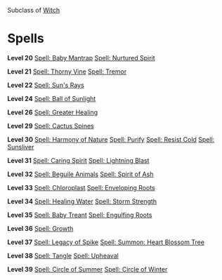 <!-- TITLE: Hedgecrafter -->
<!-- SUBTITLE: Indulging in a particularly eldritch form of gardening, Hedgecrafters are interesting specialists in phytomancy.  Capable of transforming living things into plants to bolster their regenerative abilities and manipulating all matter of flora and earth, bending them to the limits of their own imagination. -->

Subclass of [Witch](witch)
# Spells

**Level 20**
[Spell: Baby Mantrap](baby-mantrap)
[Spell: Nurtured Spirit](nurtured-spirit)

**Level 21**
[Spell: Thorny Vine](thorny-vine)
[Spell: Tremor](tremor)

**Level 22**
[Spell: Sun's Rays](suns-rays)

**Level 24**
[Spell: Ball of Sunlight](ball-of-sunlight)

**Level 26**
[Spell: Greater Healing](greater-healing)

**Level 29**
[Spell: Cactus Spines](cactus-spines)

**Level 30**
[Spell: Harmony of Nature](harmony-of-nature)
[Spell: Purify](purify)
[Spell: Resist Cold](resist-cold)
[Spell: Sunsliver](sunsliver)

**Level 31**
[Spell: Caring Spirit](caring-spirit)
[Spell: Lightning Blast](lightning-blast)

**Level 32**
[Spell: Beguile Animals](beguile-animals)
[Spell: Spirit of Ash](spirit-of-ash)

**Level 33**
[Spell: Chloroplast](chloroplast)
[Spell: Enveloping Roots](enveloping-roots)

**Level 34**
[Spell: Healing Water](healing-water)
[Spell: Storm Strength](storm-strength)

**Level 35**
[Spell: Baby Treant](baby-treant)
[Spell: Engulfing Roots](engulfing-roots)

**Level 36**
[Spell: Growth](growth)

**Level 37**
[Spell: Legacy of Spike](legacy-of-spike)
[Spell: Summon: Heart Blossom Tree](summon-heart-blossom-tree)

**Level 38**
[Spell: Tangle](tangle)
[Spell: Upheaval](upheaval)

**Level 39**
[Spell: Circle of Summer](circle-of-summer)
[Spell: Circle of Winter](circle-of-winter)